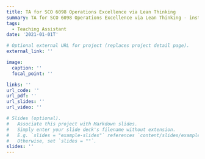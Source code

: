 ```yaml
---
title: TA for SCO 6098 Operations Excellence via Lean Thinking
summary: TA for SCO 6098 Operations Excellence via Lean Thinking - instructed by Rachna Shah
tags:
  - Teaching Assistant
date: '2021-01-01T'

# Optional external URL for project (replaces project detail page).
external_link: ''

image:
  caption: ''
  focal_point: ''

links: ''
url_code: ''
url_pdf: ''
url_slides: ''
url_video: ''

# Slides (optional).
#   Associate this project with Markdown slides.
#   Simply enter your slide deck's filename without extension.
#   E.g. `slides = "example-slides"` references `content/slides/example-slides.md`.
#   Otherwise, set `slides = ""`.
slides: ''
---
```

